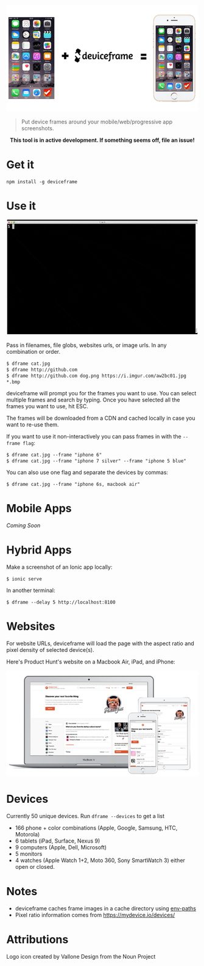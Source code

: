 <div align="center">
  <img src="example.png">
</div>

>  Put device frames around your mobile/web/progressive app screenshots.

<div align="center">
  <strong>This tool is in active development. If something seems off, file an issue!</strong>
</div>

# Get it

    npm install -g deviceframe

# Use it

<div align="center">
  <img src="animation.gif">
</div>

<br>
Pass in filenames, file globs, websites urls, or image urls. In any combination or order.

```
$ dframe cat.jpg
$ dframe http://github.com
$ dframe http://github.com dog.png https://i.imgur.com/aw2bc01.jpg *.bmp
```

deviceframe will prompt you for the frames you want to use. You can select multiple frames and search by typing. Once you have selected all the frames you want to use, hit ESC.

The frames will be downloaded from a CDN and cached locally in case you want to re-use them.

If you want to use it non-interactively you can pass frames in with the `--frame flag`:

```
$ dframe cat.jpg --frame "iphone 6"
$ dframe cat.jpg --frame "iphone 7 silver" --frame "iphone 5 blue"
```

You can also use one flag and separate the devices by commas:

```
$ dframe cat.jpg --frame "iphone 6s, macbook air"
```

# Mobile Apps

_Coming Soon_

# Hybrid Apps

Make a screenshot of an Ionic app locally:

```
$ ionic serve
```

In another terminal:

```
$ dframe --delay 5 http://localhost:8100
```

# Websites

For website URLs, deviceframe will load the page with the aspect ratio and pixel density of selected device(s).

Here's Product Hunt's website on a Macbook Air, iPad, and iPhone:

<div align="center">
  <img src="multi-shot.png">
</div>

# Devices

Currently 50 unique devices. Run `dframe --devices` to get a list

* 166 phone + color combinations (Apple, Google, Samsung, HTC, Motorola)
* 6 tablets (iPad, Surface, Nexus 9)
* 9 computers (Apple, Dell, Microsoft)
* 5 monitors
* 4 watches (Apple Watch 1+2, Moto 360, Sony SmartWatch 3) either open or closed.

# Notes

* deviceframe caches frame images in a cache directory using [env-paths](https://github.com/sindresorhus/env-paths)
* Pixel ratio information comes from https://mydevice.io/devices/

# Attributions

Logo icon created by Vallone Design from the Noun Project
